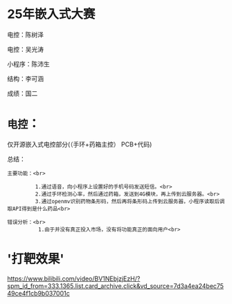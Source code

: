 # 25年嵌入式大赛
  电控：陈树泽
  
  电控：吴光涛
  
  小程序：陈沛生

  结构：李可涵

  成绩：国二
  
`电控`：
===
  仅开源嵌入式电控部分(（手环+药箱主控） PCB+代码)<br>
  
  总结：<br>

    主要功能：<br>
    
             1.通过语音，向小程序上设置好的手机号码发送短信。<br>
             2.通过手环检测心率，然后通过药箱，发送到4G模块，再上传到云服务器。<br>
             3.通过openmv识别药物条形码，然后再将条形码上传到云服务器，小程序读取后调取API得到是什么药品<br>
             
    错误分析：<br> 
              1.由于并没有真正投入市场，没有将功能真正的面向用户<br>


'打靶效果'<br>
=
https://www.bilibili.com/video/BV1NEbjzjEzH/?spm_id_from=333.1365.list.card_archive.click&vd_source=7d3a4ea24bec7549ce4f1cb9b037001c<br>








 

 

    
           
           
           
  

  

